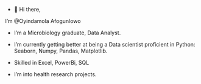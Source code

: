 - 👋 Hi there,

I’m @Oyindamola Afogunlowo
- I’m a Microbiology graduate, Data Analyst.

-  I’m currently getting better at being a Data scientist 
  proficient in Python:
  Seaborn, Numpy, Pandas, Matplotlib.
- Skilled in Excel, PowerBi, SQL
- I’m into health research projects.

<!---
Afogunlowo/Afogunlowo is a ✨ special ✨ repository because its `README.md` (this file) appears on your GitHub profile.
You can click the Preview link to take a look at your changes.
--->
